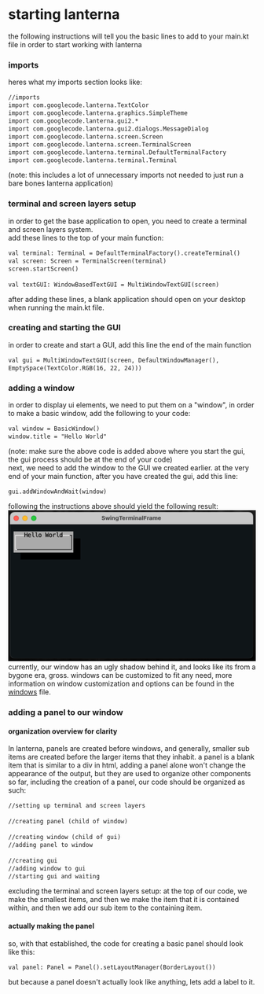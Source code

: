 # starting lanterna
the following instructions will tell you the basic lines to add to your main.kt file in order to start working with lanterna

### imports
heres what my imports section looks like:
~~~
//imports
import com.googlecode.lanterna.TextColor
import com.googlecode.lanterna.graphics.SimpleTheme
import com.googlecode.lanterna.gui2.*
import com.googlecode.lanterna.gui2.dialogs.MessageDialog
import com.googlecode.lanterna.screen.Screen
import com.googlecode.lanterna.screen.TerminalScreen
import com.googlecode.lanterna.terminal.DefaultTerminalFactory
import com.googlecode.lanterna.terminal.Terminal
~~~
(note: this includes a lot of unnecessary imports not needed to just run a bare bones lanterna application)


### terminal and screen layers setup
in order to get the base application to open, you need to create a terminal and screen layers system. \
add these lines to the top of your main function:
~~~
val terminal: Terminal = DefaultTerminalFactory().createTerminal()
val screen: Screen = TerminalScreen(terminal)
screen.startScreen()

val textGUI: WindowBasedTextGUI = MultiWindowTextGUI(screen)
~~~
after adding these lines, a blank application should open on your desktop when running the main.kt file.

### creating and starting the GUI
in order to create and start a GUI, add this line the end of the main function
~~~
val gui = MultiWindowTextGUI(screen, DefaultWindowManager(), EmptySpace(TextColor.RGB(16, 22, 24)))
~~~

### adding a window
in order to display ui elements, we need to put them on a "window", in order to make a basic window, add the following to your code:
~~~
val window = BasicWindow()
window.title = "Hello World"
~~~
(note: make sure the above code is added above where you start the gui, the gui process should be at the end of your code) \
next, we need to add the window to the GUI we created earlier. at the very end of your main function, after you have created the gui, add this line:
~~~
gui.addWindowAndWait(window)
~~~
following the instructions above should yield the following result: \
![basic window example](basic_window_example.png) \
currently, our window has an ugly shadow behind it, and looks like its from a bygone era, gross.
windows can be customized to fit any need, more information on window customization and options 
can be found in the [windows](windows.md) file.

### adding a panel to our window
#### organization overview for clarity
In lanterna, panels are created before windows, and generally, smaller sub items are created before the larger items that they inhabit. 
a panel is a blank item that is similar to a div in html, adding a panel alone won't change the appearance of the output, but they are used to organize other components \
so far, including the creation of a panel, our code should be organized as such:
~~~
//setting up terminal and screen layers

//creating panel (child of window)

//creating window (child of gui)
//adding panel to window

//creating gui
//adding window to gui
//starting gui and waiting
~~~
excluding the terminal and screen layers setup: at the top of our code, we make the smallest items, and then we make the item that it is contained within,
and then we add our sub item to the containing item.
#### actually making the panel
so, with that established, the code for creating a basic panel should look like this:
~~~
val panel: Panel = Panel().setLayoutManager(BorderLayout())
~~~
but because a panel doesn't actually look like anything, lets add a label to it.






